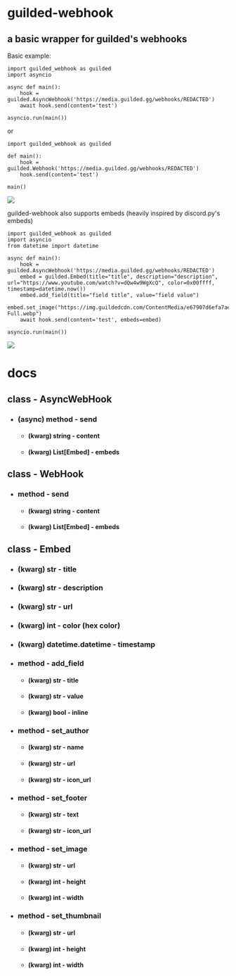 # guilded-webhook
## a basic wrapper for guilded's webhooks

Basic example:

```
import guilded_webhook as guilded
import asyncio

async def main():
    hook = guilded.AsyncWebhook('https://media.guilded.gg/webhooks/REDACTED')
    await hook.send(content='test')

asyncio.run(main())
```

or

```
import guilded_webhook as guilded

def main():
    hook = guilded.Webhook('https://media.guilded.gg/webhooks/REDACTED')
    hook.send(content='test')

main()
```
<img src="https://img.guildedcdn.com/ContentMedia/a49557916d785fa9b3a53207c0547e2f-Full.webp?w=210&h=64"/>

guilded-webhook also supports embeds (heavily inspired by discord.py's embeds)
```
import guilded_webhook as guilded
import asyncio
from datetime import datetime

async def main():
    hook = guilded.AsyncWebhook('https://media.guilded.gg/webhooks/REDACTED')
    embed = guilded.Embed(title="title", description="description", url="https://www.youtube.com/watch?v=dQw4w9WgXcQ", color=0x00ffff, timestamp=datetime.now())
    embed.add_field(title="field title", value="field value")
    embed.set_image("https://img.guildedcdn.com/ContentMedia/e67907d6efa7aebb0440097cb9a03672-Full.webp")
    await hook.send(content='test', embeds=embed)

asyncio.run(main())
```
<img src="https://img.guildedcdn.com/ContentMedia/3514750c4e584bbf070c093b1facce91-Full.webp?w=501&h=621"/>

# docs
## class - AsyncWebHook
* ### (async) method - send 
  * ####  (kwarg) string - content
  * #### (kwarg) List[Embed] - embeds

## class - WebHook
* ### method - send 
  * ####  (kwarg) string - content
  * #### (kwarg) List[Embed] - embeds

## class - Embed
* ### (kwarg) str - title
* ### (kwarg) str - description
* ### (kwarg) str - url
* ### (kwarg) int - color (hex color)
* ### (kwarg) datetime.datetime - timestamp
* ### method - add_field
  * #### (kwarg) str - title
  * #### (kwarg) str - value
  * #### (kwarg) bool - inline
* ### method - set_author
  * #### (kwarg) str - name
  * #### (kwarg) str - url
  * #### (kwarg) str - icon_url
* ### method - set_footer
  * #### (kwarg) str - text
  * #### (kwarg) str - icon_url
* ### method - set_image
  * #### (kwarg) str - url
  * #### (kwarg) int - height
  * #### (kwarg) int - width
* ### method - set_thumbnail
  * #### (kwarg) str - url
  * #### (kwarg) int - height
  * #### (kwarg) int - width